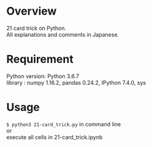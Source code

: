 # Overview
21 card trick on Python.  
All explanations and comments in Japanese.

# Requirement
Python version: Python 3.6.7  
library : numpy 1.16.2, pandas 0.24.2, IPython 7.4.0, sys 

# Usage
`$ python3 21-card_trick.py`
in command line  
or  
execute all cells in 21-card_trick.ipynb
